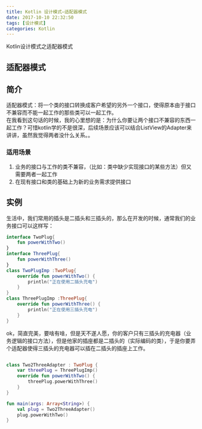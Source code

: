 ```yaml
---
title: Kotlin 设计模式—适配器模式  
date: 2017-10-10 22:32:50
tags: [设计模式]  
categories: Kotlin
---
```

Kotlin设计模式之适配器模式
<!-- more -->  
## 适配器模式
## 简介
适配器模式：将一个类的接口转换成客户希望的另外一个接口，使得原本由于接口不兼容而不能一起工作的那些类可以一起工作。  
在我看到这句话的时候，我的心里想的是：为什么你要让两个接口不兼容的东西一起工作？可惜kotlin学的不是很深，后续场景应该可以结合ListView的Adapter来讲讲，虽然我觉得两者没什么关系。。  

### 适用场景
1. 业务的接口与工作的类不兼容，（比如：类中缺少实现接口的某些方法）但又需要两者一起工作
2. 在现有接口和类的基础上为新的业务需求提供接口

## 实例
生活中，我们常用的插头是二插头和三插头的，那么在开发的时候，通常我们的业务接口可以这样写：
```kotlin
interface TwoPlug{
    fun powerWithTwo()
}
interface ThreePlug{
    fun powerWithThree()
}
class TwoPlugImp :TwoPlug{
    override fun powerWithTwo() {
        println("正在使用二插头充电")
    }
}
class ThreePlugImp :ThreePlug{
    override fun powerWithThree() {
        println("正在使用三插头充电")
    }
}

```
ok，简直完美，要啥有啥，但是天不遂人愿，你的客户只有三插头的充电器（业务逻辑的接口方法），但是他家的插座都是二插头的（实际编码的类），于是你要弄个适配器使得三插头的充电器可以插在二插头的插座上工作。

```kotlin

class Two2ThreeAdapter : TwoPlug {
    var threePlug = ThreePlugImp()
    override fun powerWithTwo() {
        threePlug.powerWithThree()
    }
}

fun main(args: Array<String>) {
    val plug = Two2ThreeAdapter()
    plug.powerWithTwo()
}
```